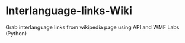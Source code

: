 # Interlanguage-links-Wiki
Grab interlanguage links from wikipedia page using API and WMF Labs (Python)

